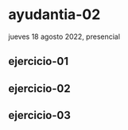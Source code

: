 # ayudantia-02

jueves 18 agosto 2022, presencial

## ejercicio-01

## ejercicio-02

## ejercicio-03
